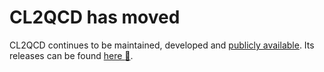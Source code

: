 # CL2QCD has moved

CL2QCD continues to be maintained, developed and [publicly available](https://gitlab.itp.uni-frankfurt.de/lattice-qcd/ag-philipsen/cl2qcd).
Its releases can be found [here :rocket:](https://gitlab.itp.uni-frankfurt.de/lattice-qcd/ag-philipsen/cl2qcd/-/releases).

